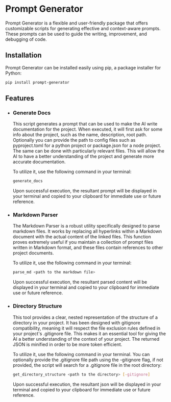 # Prompt Generator

Prompt Generator is a flexible and user-friendly package that offers customizable scripts for generating effective and
context-aware prompts. These prompts can be used to guide the writing, improvement, and debugging of code.

## Installation

Prompt Generator can be installed easily using pip, a package installer for Python:

```bash
pip install prompt-generator
```

## Features

- ### Generate Docs

  This script generates a prompt that can be used to make the AI write documentation
  for the project. When executed, it will first ask for some info about the project, such as the name, description, root
  path. Optionally you can provide the path to config files such as pyproject.toml for a python project or
  package.json for a node project. The same can be done with particularly relevant files. This will allow the AI to have
  a better understanding of the project and generate more accurate documentation.

  To utilize it, use the following command in your terminal:

    ```bash
    generate_docs
    ```

  Upon successful execution, the resultant prompt will be displayed in your terminal and copied to your clipboard for
  immediate use or future reference.

- ### Markdown Parser

  The Markdown Parser is a robust utility specifically designed to parse markdown files. It works by replacing all
  hyperlinks within a Markdown document with the actual content of the linked files. This function proves extremely
  useful if you maintain a collection of prompt files written in Markdown format, and these files contain references to
  other project documents.

  To utilize it, use the following command in your terminal:

  ```bash
  parse_md <path to the markdown file>
  ```

  Upon successful execution, the resultant parsed content will be displayed in your terminal and copied to your
  clipboard for immediate use or future reference.

- ### Directory Structure

  This tool provides a clear, nested representation of the structure of a directory in your project. It has been
  designed with gitignore compatibility, meaning it will respect the file exclusion rules defined in your project's
  .gitignore file. This makes it an essential tool for giving the AI a better understanding of the context of your
  project. The returned JSON is minified in order to be more token efficient.

  To utilize it, use the following command in your terminal. You can optionally provide the .gitignore file path using
  the -gitignore flag, if not provided, the script will search for a .gitignore file in the root directory:

  ```bash
  get_directory_structure <path to the directory> [-gitignore]
  ```

  Upon successful execution, the resultant json will be displayed in your terminal and copied to your
  clipboard for immediate use or future reference.
